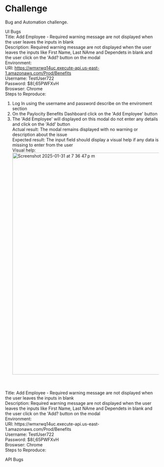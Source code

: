 # Challenge
Bug and Automation challenge.

UI Bugs<br />
Title: 
Add Employee - Required warning message are not displayed when the user leaves the inputs in blank<br />
Description: Required warning message are not displayed when the user leaves the inputs like First Name, Last NAme and Dependets in blank and the user click on the 'Add? button on the modal<br />
Environment:<br />
URl: https://wmxrwq14uc.execute-api.us-east-1.amazonaws.com/Prod/Benefits<br />
Username: TestUser722<br />
Password: $8(;65PWFXvH<br />
Broswser: Chrome<br />
Steps to Reproduce:<br />
1. Log In using the username and password describe on the enviroment section<br />
2. On the Paylocity Benefits Dashboard click on the 'Add Employee' button<br />
3. The 'Add Employee' will displayed on this modal do not enter any details and click on the 'Add' button<br />
   Actual result: The modal remains displayed with no warning or description about the issue<br />
   Expected result: The input field should display a visual help if any data is missing to enter from the user<br />
Visual help:<br />
<img width="726" alt="Screenshot 2025-01-31 at 7 36 47 p m" src="https://github.com/user-attachments/assets/ab1e0420-3353-4263-a13c-7bfd1f9139dd" /><br />
<br />
<br />
Title: 
Add Employee - Required warning message are not displayed when the user leaves the inputs in blank<br />
Description: Required warning message are not displayed when the user leaves the inputs like First Name, Last NAme and Dependets in blank and the user click on the 'Add? button on the modal<br />
Environment:<br />
URl: https://wmxrwq14uc.execute-api.us-east-1.amazonaws.com/Prod/Benefits<br />
Username: TestUser722<br />
Password: $8(;65PWFXvH<br />
Broswser: Chrome<br />
Steps to Reproduce:<br />


API Bugs
